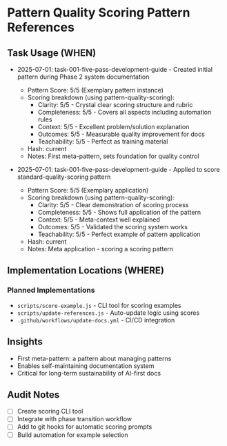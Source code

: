 # Pattern Quality Scoring Pattern References

## Task Usage (WHEN)
- 2025-07-01: task-001-five-pass-development-guide - Created initial pattern during Phase 2 system documentation
  - Pattern Score: 5/5 (Exemplary pattern instance)
  - Scoring breakdown (using pattern-quality-scoring):
    - Clarity: 5/5 - Crystal clear scoring structure and rubric
    - Completeness: 5/5 - Covers all aspects including automation rules
    - Context: 5/5 - Excellent problem/solution explanation
    - Outcomes: 5/5 - Measurable quality improvement for docs
    - Teachability: 5/5 - Perfect as training material
  - Hash: current
  - Notes: First meta-pattern, sets foundation for quality control

- 2025-07-01: task-001-five-pass-development-guide - Applied to score standard-quality-scoring pattern
  - Pattern Score: 5/5 (Exemplary application)
  - Scoring breakdown (using pattern-quality-scoring):
    - Clarity: 5/5 - Clear demonstration of scoring process
    - Completeness: 5/5 - Shows full application of the pattern
    - Context: 5/5 - Meta-context well explained
    - Outcomes: 5/5 - Validated the scoring system works
    - Teachability: 5/5 - Perfect example of pattern application
  - Hash: current
  - Notes: Meta application - scoring a scoring pattern

## Implementation Locations (WHERE)
<!-- To be populated when pattern is implemented in code -->
### Planned Implementations
- `scripts/score-example.js` - CLI tool for scoring examples
- `scripts/update-references.js` - Auto-update logic using scores
- `.github/workflows/update-docs.yml` - CI/CD integration

## Insights
- First meta-pattern: a pattern about managing patterns
- Enables self-maintaining documentation system
- Critical for long-term sustainability of AI-first docs

## Audit Notes
- [ ] Create scoring CLI tool
- [ ] Integrate with phase transition workflow
- [ ] Add to git hooks for automatic scoring prompts
- [ ] Build automation for example selection